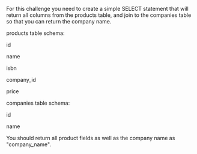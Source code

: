 For this challenge you need to create a simple SELECT statement that will return all columns from the products table, and join to the companies table so that you can return the company name.

products table schema:

id

name

isbn

company_id

price

companies table schema:

id

name

You should return all product fields as well as the company name as "company_name".
